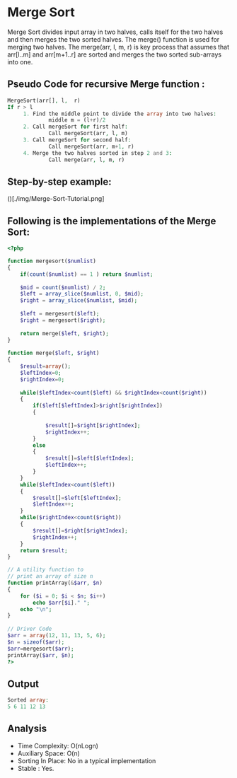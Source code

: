 # Merge Sort

Merge Sort divides input array in two halves, calls itself for the two halves and then merges the two sorted halves. The merge() function is used for merging two halves. The merge(arr, l, m, r) is key process that assumes that arr[l..m] and arr[m+1..r] are sorted and merges the two sorted sub-arrays into one.

## Pseudo Code for recursive Merge function :
```php
MergeSort(arr[], l,  r)
If r > l
     1. Find the middle point to divide the array into two halves:  
             middle m = (l+r)/2
     2. Call mergeSort for first half:   
             Call mergeSort(arr, l, m)
     3. Call mergeSort for second half:
             Call mergeSort(arr, m+1, r)
     4. Merge the two halves sorted in step 2 and 3:
             Call merge(arr, l, m, r)
```

## Step-by-step example:
()[./img/Merge-Sort-Tutorial.png]

## Following is the implementations of the Merge Sort:
```php
<?php

function mergesort($numlist)
{
    if(count($numlist) == 1 ) return $numlist;
 
    $mid = count($numlist) / 2;
    $left = array_slice($numlist, 0, $mid);
    $right = array_slice($numlist, $mid);
 
    $left = mergesort($left);
    $right = mergesort($right);
     
    return merge($left, $right);
}
 
function merge($left, $right)
{
    $result=array();
    $leftIndex=0;
    $rightIndex=0;
 
    while($leftIndex<count($left) && $rightIndex<count($right))
    {
        if($left[$leftIndex]>$right[$rightIndex])
        {
 
            $result[]=$right[$rightIndex];
            $rightIndex++;
        }
        else
        {
            $result[]=$left[$leftIndex];
            $leftIndex++;
        }
    }
    while($leftIndex<count($left))
    {
        $result[]=$left[$leftIndex];
        $leftIndex++;
    }
    while($rightIndex<count($right))
    {
        $result[]=$right[$rightIndex];
        $rightIndex++;
    }
    return $result;
}

// A utility function to 
// print an array of size n 
function printArray(&$arr, $n) 
{ 
    for ($i = 0; $i < $n; $i++) 
        echo $arr[$i]." "; 
    echo "\n"; 
} 
  
// Driver Code 
$arr = array(12, 11, 13, 5, 6); 
$n = sizeof($arr); 
$arr=mergesort($arr);
printArray($arr, $n); 
?> 
```

## Output 
```php
Sorted array:
5 6 11 12 13
```

## Analysis

- Time Complexity: O(nLogn)
- Auxiliary Space: O(n)
- Sorting In Place: No in a typical implementation
- Stable : Yes.